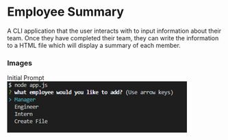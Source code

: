 Employee Summary
=====================

A CLI application that the user interacts with to input information about their team. Once they have completed their team, they can write the information to a HTML file which will display a summary of each member.

### Images

Initial Prompt
![FirstPrompt](/Assets/FirstPrompt.PNG)
